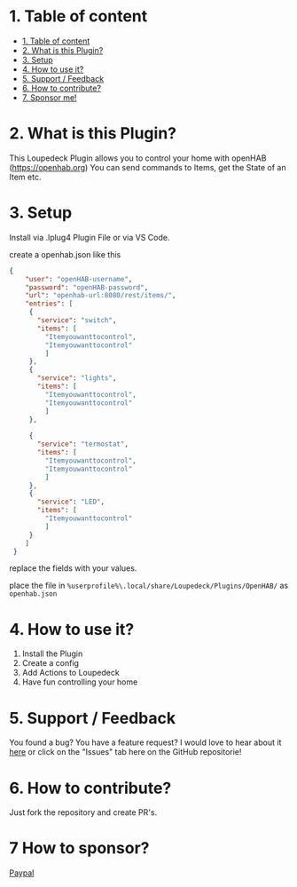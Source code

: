 # 1. Table of content
- [1. Table of content](#1-table-of-content)
- [2. What is this Plugin?](#2-what-is-this-plugin)
- [3. Setup](#3-setup)
- [4. How to use it?](#5-how-to-use-it)
- [5. Support / Feedback](#4-support--feedback)
- [6. How to contribute?](#6-how-to-contribute)
- [7. Sponsor me!](#7-how-to-sponsor)

# 2. What is this Plugin?
This Loupedeck Plugin allows you to control your home with openHAB (https://openhab.org)
You can send commands to Items, get the State of an Item etc.


# 3. Setup
Install via .lplug4 Plugin File or via VS Code.

create a openhab.json like this 

```json
{
    "user": "openHAB-username",
    "password": "openHAB-password",
    "url": "openhab-url:8080/rest/items/",
    "entries": [
     {
       "service": "switch",
       "items": [
         "Itemyouwanttocontrol",
         "Itemyouwanttocontrol"
         ]
     },
     {
       "service": "lights",
       "items": [
         "Itemyouwanttocontrol",
         "Itemyouwanttocontrol"
         ]
     },
     
     {
       "service": "termostat",
       "items": [
         "Itemyouwanttocontrol",
         "Itemyouwanttocontrol"
         ]
     },
     {
       "service": "LED",
       "items": [
         "Itemyouwanttocontrol"
         ]
     }
    ]
 }
```

replace the fields with your values.


place the file in `%userprofile%\.local/share/Loupedeck/Plugins/OpenHAB/` as `openhab.json`

# 4. How to use it?

1. Install the Plugin
2. Create a config 
3. Add Actions to Loupedeck
4. Have fun controlling your home



# 5. Support / Feedback
You found a bug? You have a feature request? I would love to hear about it [here](https://github.com/bangertech) or click on the "Issues" tab here on the GitHub repositorie!

# 6. How to contribute?

Just fork the repository and create PR's.

# 7 How to sponsor?

[Paypal](https://www.paypal.com/donate/?hosted_button_id=FD26FHKRWS3US)
